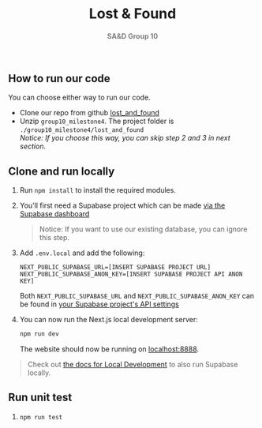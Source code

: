 <h1 style="text-align: center">Lost & Found</h1>

<h4 style="text-align: center; color:gray">SA&D Group 10</h4>


<br/>

## How to run our code
You can choose either way to run our code.
- Clone our repo from github [lost_and_found](https://github.com/SAD-IM-project/lost_and_found)
- Unzip `group10_milestone4`. The project folder is `./group10_milestone4/lost_and_found`<br/>*Notice: If you choose this way, you can skip step 2 and 3 in next section.*

## Clone and run locally

1. Run `npm install` to install the required modules.

2. You'll first need a Supabase project which can be made [via the Supabase dashboard](https://database.new)

    > Notice: If you want to use our existing database, you can ignore this step.

3. Add `.env.local` and add the following:

   ```
   NEXT_PUBLIC_SUPABASE_URL=[INSERT SUPABASE PROJECT URL]
   NEXT_PUBLIC_SUPABASE_ANON_KEY=[INSERT SUPABASE PROJECT API ANON KEY]
   ```

   Both `NEXT_PUBLIC_SUPABASE_URL` and `NEXT_PUBLIC_SUPABASE_ANON_KEY` can be found in [your Supabase project's API settings](https://app.supabase.com/project/_/settings/api)

4. You can now run the Next.js local development server:

   ```bash
   npm run dev
   ```

   The website should now be running on [localhost:8888](http://localhost:8888/).

> Check out [the docs for Local Development](https://supabase.com/docs/guides/getting-started/local-development) to also run Supabase locally.

## Run unit test
1. ```npm run test```